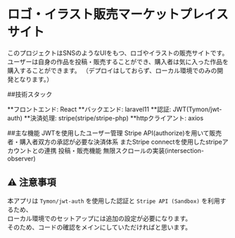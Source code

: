 # ロゴ・イラスト販売マーケットプレイスサイト
このプロジェクトはSNSのようなUIをもつ、ロゴやイラストの販売サイトです。
ユーザーは自身の作品を投稿・販売することができ、購入者は気に入った作品を購入することができます。
（デプロイはしておらず、ローカル環境でのみの開発となります。）

##技術スタック

**フロントエンド: React
**バックエンド: laravel11
**認証: JWT(Tymon/jwt-auth)
**決済処理: stripe(stripe/stripe-php)
**httpクライアント: axios

##主な機能
JWTを使用したユーザー管理
Stripe API(authorize)を用いて販売者・購入者双方の承認が必要な決済体系
またStripe connectを使用したstripeアカウントとの連携
投稿・販売機能
無限スクロールの実装(intersection-observer)


## ⚠️ 注意事項
本アプリは `Tymon/jwt-auth` を使用した認証と `Stripe API (Sandbox)` を利用するため、  
ローカル環境でのセットアップには追加の設定が必要になります。  
そのため、コードの確認をメインにしていただければと思います。
